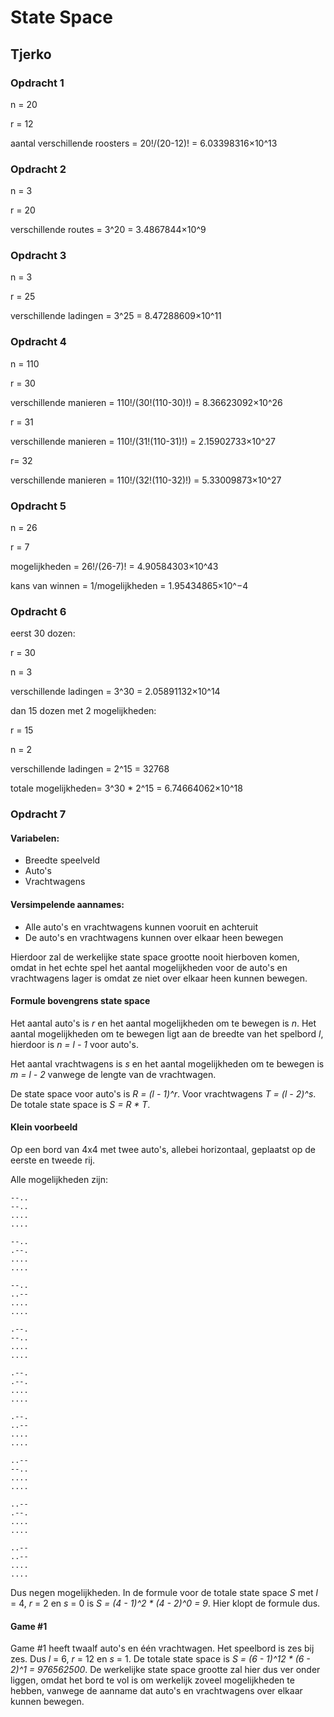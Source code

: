 # State Space
## Tjerko

### Opdracht 1
n = 20

r = 12

aantal verschillende roosters = 20!/(20-12)! = 6.03398316×10^13

### Opdracht 2
n = 3

r = 20

verschillende routes = 3^20 = 3.4867844×10^9

### Opdracht 3
n = 3

r = 25

verschillende ladingen = 3^25 = 8.47288609×10^11

### Opdracht 4
n = 110

r = 30

verschillende manieren = 110!/(30!(110-30)!) = 8.36623092×10^26

r = 31

verschillende manieren = 110!/(31!(110-31)!) = 2.15902733×10^27

r= 32 

verschillende manieren = 110!/(32!(110-32)!) = 5.33009873×10^27

### Opdracht 5
n = 26

r = 7

mogelijkheden = 26!/(26-7)! = 4.90584303×10^43

kans van winnen = 1/mogelijkheden = 1.95434865×10^−4

### Opdracht 6
eerst 30 dozen:

r = 30

n = 3

verschillende ladingen = 3^30 = 2.05891132×10^14


dan 15 dozen met 2 mogelijkheden:

r = 15

n = 2

verschillende ladingen = 2^15 = 32768


totale mogelijkheden= 3^30 * 2^15 = 6.74664062×10^18

### Opdracht 7

#### Variabelen:
- Breedte speelveld
- Auto's
- Vrachtwagens

#### Versimpelende aannames:
- Alle auto's en vrachtwagens kunnen vooruit en achteruit
- De auto's en vrachtwagens kunnen over elkaar heen bewegen

Hierdoor zal de werkelijke state space grootte nooit hierboven komen, omdat in het echte spel het aantal mogelijkheden voor de auto's en vrachtwagens lager is omdat ze niet over elkaar heen kunnen bewegen.

#### Formule bovengrens state space

Het aantal auto's is *r* en het aantal mogelijkheden om te bewegen is *n*. Het aantal mogelijkheden om te bewegen ligt aan de breedte van het spelbord *l*, hierdoor is *n = l - 1* voor auto's.

Het aantal vrachtwagens is *s* en het aantal mogelijkheden om te bewegen is *m = l - 2* vanwege de lengte van de vrachtwagen.

De state space voor auto's is *R = (l - 1)^r*. Voor vrachtwagens *T = (l - 2)^s*. De totale state space is *S = R * T*.

#### Klein voorbeeld

Op een bord van 4x4 met twee auto's, allebei horizontaal, geplaatst op de eerste en tweede rij.

Alle mogelijkheden zijn:
```
--..
--..
....
....

--..
.--.
....
....

--..
..--
....
....

.--.
--..
....
....

.--.
.--.
....
....

.--.
..--
....
....

..--
--..
....
....

..--
.--.
....
....

..--
..--
....
....

```

Dus negen mogelijkheden. In de formule voor de totale state space *S* met *l* = 4, *r* = 2 en *s* = 0 is *S = (4 - 1)^2 * (4 - 2)^0 = 9*. Hier klopt de formule dus.

#### Game #1

Game #1 heeft twaalf auto's en één vrachtwagen. Het speelbord is zes bij zes. Dus *l* = 6, *r* = 12 en *s* = 1. De totale state space is *S = (6 - 1)^12 * (6 - 2)^1 = 976562500*. De werkelijke state space grootte zal hier dus ver onder liggen, omdat het bord te vol is om werkelijk zoveel mogelijkheden te hebben, vanwege de aanname dat auto's en vrachtwagens over elkaar kunnen bewegen.